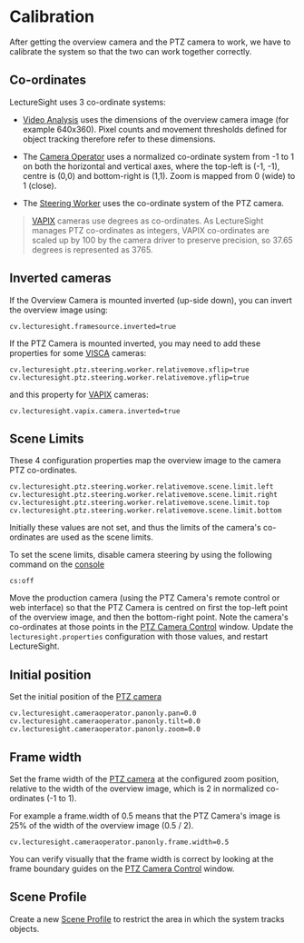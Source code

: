 # Calibration

After getting the overview camera and the PTZ camera to work, we have to calibrate the system so that the two can work together correctly.

## Co-ordinates

LectureSight uses 3 co-ordinate systems:

* [Video Analysis](../modules/videoanalysis) uses the dimensions of the overview camera image (for example 640x360). Pixel counts and movement thresholds defined for object tracking therefore refer to these dimensions.

* The [Camera Operator](../modules/cameraoperator-simple) uses a normalized co-ordinate system from -1 to 1 on both the horizontal and vertical axes, where the top-left is (-1, -1), centre is (0,0) and bottom-right is (1,1). Zoom is mapped  from 0 (wide) to 1 (close).

* The [Steering Worker](../modules/steeringworker-relativemove) uses the co-ordinate system of the PTZ camera.

> [VAPIX](../modules/ptzcontrol-vapix) cameras use degrees as co-ordinates. As LectureSight manages PTZ co-ordinates as  integers, VAPIX co-ordinates are scaled up by 100 by the camera driver to preserve precision, so 37.65 degrees is represented as 3765.

## Inverted cameras

If the Overview Camera is mounted inverted (up-side down), you can invert the overview image using:

    cv.lecturesight.framesource.inverted=true

If the PTZ Camera is mounted inverted, you may need to add these properties for some [VISCA](../modules/ptzcontrol-visca) cameras:

```
cv.lecturesight.ptz.steering.worker.relativemove.xflip=true
cv.lecturesight.ptz.steering.worker.relativemove.yflip=true
```

and this property for [VAPIX](../modules/ptzcontrol-vapix) cameras:

    cv.lecturesight.vapix.camera.inverted=true

## Scene Limits

These 4 configuration properties map the overview image to the camera PTZ co-ordinates.

```
cv.lecturesight.ptz.steering.worker.relativemove.scene.limit.left
cv.lecturesight.ptz.steering.worker.relativemove.scene.limit.right
cv.lecturesight.ptz.steering.worker.relativemove.scene.limit.top
cv.lecturesight.ptz.steering.worker.relativemove.scene.limit.bottom
```

Initially these values are not set, and thus the limits of the camera's co-ordinates are used as the scene limits.

To set the scene limits, disable camera steering by using the following command on the [console](../core/console)

    cs:off
    
Move the production camera (using the PTZ Camera's remote control or web interface) so that the PTZ Camera is centred on first the top-left point of the overview image, and then the bottom-right point. Note the camera's co-ordinates at those points in the [PTZ Camera Control](../ui/cameracontrol) window. Update the `lecturesight.properties` configuration with those values, and restart LectureSight.

## Initial position

Set the initial position of the [PTZ camera](../modules/cameraoperator-simple)

```
cv.lecturesight.cameraoperator.panonly.pan=0.0
cv.lecturesight.cameraoperator.panonly.tilt=0.0
cv.lecturesight.cameraoperator.panonly.zoom=0.0
```

## Frame width

Set the frame width of the [PTZ camera](../modules/cameraoperator-simple) at the configured zoom position, relative to the width of the overview image, which is 2 in normalized co-ordinates (-1 to 1).

For example a frame.width of 0.5 means that the PTZ Camera's image is 25% of the width of the overview image (0.5 / 2).

```
cv.lecturesight.cameraoperator.panonly.frame.width=0.5
```

You can verify visually that the frame width is correct by looking at the frame boundary guides on the [PTZ Camera Control](../ui/cameracontrol) window.

## Scene Profile

Create a new [Scene Profile](../ui/profile) to restrict the area in which the system tracks objects.

